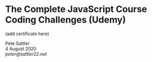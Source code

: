 # The Complete JavaScript Course Coding Challenges (Udemy)

(add certificate here)

Pete Sattler  
4 August 2020  
_peter@sattler22.net_  
